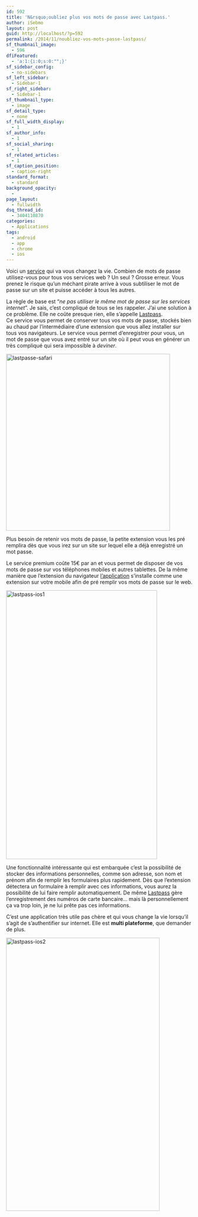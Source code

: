 ```yaml
---
id: 592
title: 'N&rsquo;oubliez plus vos mots de passe avec Lastpass.'
author: iSebmo
layout: post
guid: http://localhost/?p=592
permalink: /2014/11/noubliez-vos-mots-passe-lastpass/
sf_thumbnail_image:
  - 596
dfiFeatured:
  - 'a:1:{i:0;s:0:"";}'
sf_sidebar_config:
  - no-sidebars
sf_left_sidebar:
  - Sidebar-1
sf_right_sidebar:
  - Sidebar-1
sf_thumbnail_type:
  - image
sf_detail_type:
  - none
sf_full_width_display:
  - 1
sf_author_info:
  - 1
sf_social_sharing:
  - 1
sf_related_articles:
  - 1
sf_caption_position:
  - caption-right
standard_format:
  - standard
background_opacity:
  - 
page_layout:
  - fullwidth
dsq_thread_id:
  - 3404110870
categories:
  - Applications
tags:
  - android
  - app
  - chrome
  - ios
---
```

Voici un [service][1] qui va vous changez la vie. Combien de mots de passe utilisez-vous pour tous vos services web ? Un seul ? Grosse erreur. Vous prenez le risque qu’un méchant pirate arrive à vous subtiliser le mot de passe sur un site et puisse accéder à tous les autres.

La règle de base est “*ne pas utiliser le même mot de passe sur les services internet*”. Je sais, c’est compliqué de tous se les rappeler. J’ai une solution à ce problème. Elle ne coûte presque rien, elle s’appelle [Lastpass][1].  
Ce service vous permet de conserver tous vos mots de passe, stockés bien au chaud par l’intermédiaire d’une extension que vous allez installer sur tous vos navigateurs. Le service vous permet d’enregistrer pour vous, un mot de passe que vous avez entré sur un site où il peut vous en générer un très compliqué qui sera impossible à *deviner*.

[<img class="aligncenter  wp-image-597" src="http://localhost/wp-content/uploads/2014/11/lastpasse-safari.png" alt="lastpasse-safari" width="443" height="477" />][2]

Plus besoin de retenir vos mots de passe, la petite extension vous les pré remplira dès que vous irez sur un site sur lequel elle a déjà enregistré un mot passe.

Le service premium coûte 15€ par an et vous permet de disposer de vos mots de passe sur vos téléphones mobiles et autres tablettes. De la même manière que l’extension du navigateur [l’application][3] s’installe comme une extension sur votre mobile afin de pré remplir vos mots de passe sur le web.

[<img class="aligncenter  wp-image-594" src="http://localhost/wp-content/uploads/2014/11/lastpass-ios1-576x1024.jpg" alt="lastpass-ios1" width="408" height="725" />][4]

Une fonctionnalité intéressante qui est embarquée c’est la possibilité de stocker des informations personnelles, comme son adresse, son nom et prénom afin de remplir les formulaires plus rapidement. Dès que l’extension détectera un formulaire à remplir avec ces informations, vous aurez la possibilité de lui faire remplir automatiquement. De même [Lastpass][1] gère l’enregistrement des numéros de carte bancaire… mais là personnellement ça va trop loin, je ne lui prête pas ces informations.

C’est une application très utile pas chère et qui vous change la vie lorsqu’il s’agit de s’authentifier sur internet. Elle est **multi plateforme**, que demander de plus.

<img class="aligncenter  wp-image-595" src="http://localhost/wp-content/uploads/2014/11/lastpass-ios2-576x1024.jpg" alt="lastpass-ios2" width="415" height="737" />

 [1]: https://lastpass.com
 [2]: http://localhost/wp-content/uploads/2014/11/lastpasse-safari.png
 [3]: https://itunes.apple.com/fr/app/lastpass-for-premium-customers/id324613447?mt=8
 [4]: http://localhost/wp-content/uploads/2014/11/lastpass-ios1.jpg